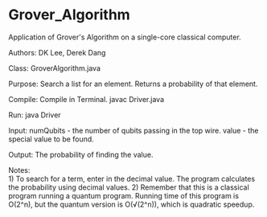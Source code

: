# Grover_Algorithm
Application of Grover's Algorithm on a single-core classical computer.

Authors:	DK Lee, Derek Dang

Class: 		GroverAlgorithm.java

Purpose:	Search a list for an element. Returns a probability of that element.

Compile:	Compile in Terminal.
			javac Driver.java

Run:		java Driver	

Input:		numQubits - the number of qubits passing in the top wire.
		    value - the special value to be found.

Output:		The probability of finding the value.

Notes:	
	1)	To search for a term, enter in the decimal value. The program
		calculates the probability using decimal values.
	2)	Remember that this is a classical program running a quantum
		program. Running time of this program is O(2^n), but the quantum
		version is O(√(2^n)), which is quadratic speedup.
